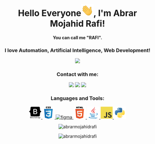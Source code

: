 <h1 align="center">Hello Everyone<img src="https://raw.githubusercontent.com/ABSphreak/ABSphreak/master/gifs/Hi.gif" width="40px" />, I'm Abrar Mojahid Rafi!</h1>
<h4 align="center">You can call me "RAFI".</h4>

<h3 align="center">I love Automation, Artificial Intelligence, Web Development!</h3>


<p align="center">
    <img src="http://github-profile-summary-cards.vercel.app/api/cards/profile-details?username=AbrarMojahidRafi&theme=default"
</p>
  
<h3 align="center">Contact with me:</h3>

<p align="center">
  <a href="https://github.com/AbrarMojahidRafi">
  <img src="https://img.shields.io/badge/GitHub-100000?style=for-the-badge&logo=github&logoColor=white"></a>
  
<a href="https://twitter.com/rafi_mojahid">
  <img src="https://img.shields.io/badge/Twitter-1DA1F2?style=for-the-badge&logo=twitter&logoColor=white"></a>
  
<a href="mailto: rafi.cse.bracu@gmail.com">
  <img src="https://img.shields.io/badge/Gmail-D14836?style=for-the-badge&logo=gmail&logoColor=white"></a>









<h3 align="center">Languages and Tools:</h3>
<p align="center"> <a href="https://getbootstrap.com" target="_blank" rel="noreferrer"> <img src="https://raw.githubusercontent.com/devicons/devicon/master/icons/bootstrap/bootstrap-plain-wordmark.svg" alt="bootstrap" width="40" height="40"/> </a> <a href="https://www.w3schools.com/css/" target="_blank" rel="noreferrer"> <img src="https://raw.githubusercontent.com/devicons/devicon/master/icons/css3/css3-original-wordmark.svg" alt="css3" width="40" height="40"/> </a> <a href="https://www.figma.com/" target="_blank" rel="noreferrer"> <img src="https://www.vectorlogo.zone/logos/figma/figma-icon.svg" alt="figma" width="40" height="40"/> </a> <a href="https://www.w3.org/html/" target="_blank" rel="noreferrer"> <img src="https://raw.githubusercontent.com/devicons/devicon/master/icons/html5/html5-original-wordmark.svg" alt="html5" width="40" height="40"/> </a> <a href="https://www.java.com" target="_blank" rel="noreferrer"> <img src="https://raw.githubusercontent.com/devicons/devicon/master/icons/java/java-original.svg" alt="java" width="40" height="40"/> </a> <a href="https://developer.mozilla.org/en-US/docs/Web/JavaScript" target="_blank" rel="noreferrer"> <img src="https://raw.githubusercontent.com/devicons/devicon/master/icons/javascript/javascript-original.svg" alt="javascript" width="40" height="40"/> </a> <a href="https://www.python.org" target="_blank" rel="noreferrer"> <img src="https://raw.githubusercontent.com/devicons/devicon/master/icons/python/python-original.svg" alt="python" width="40" height="40"/> </a> 


<p align="center" ><img src="https://github-readme-stats.vercel.app/api/top-langs?username=abrarmojahidrafi&show_icons=true&locale=en&layout=compact" alt="abrarmojahidrafi" /></p>


<p align="center" ><img src="https://github-readme-streak-stats.herokuapp.com/?user=abrarmojahidrafi&" alt="abrarmojahidrafi" /></p>
